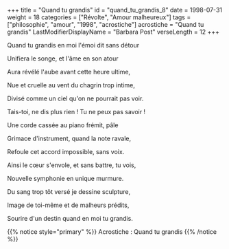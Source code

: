+++
title = "Quand tu grandis"
id = "quand_tu_grandis_8"
date = 1998-07-31
weight = 18
categories = ["Révolte", "Amour malheureux"]
tags = ["philosophie", "amour", "1998", "acrostiche"]
acrostiche = "Quand tu grandis"
LastModifierDisplayName = "Barbara Post"
verseLength = 12
+++

Quand tu grandis en moi l'émoi dit sans détour

Unifiera le songe, et l'âme en son atour

Aura révélé l'aube avant cette heure ultime,

Nue et cruelle au vent du chagrin trop intime,

Divisé comme un ciel qu'on ne pourrait pas voir.

Tais-toi, ne dis plus rien ! Tu ne peux pas savoir !

Une corde cassée au piano frémit, pâle

Grimace d'instrument, quand la note ravale,

Refoule cet accord impossible, sans voix.

Ainsi le cœur s'envole, et sans battre, tu vois,

Nouvelle symphonie en unique murmure.

Du sang trop tôt versé je dessine sculpture,

Image de toi-même et de malheurs prédits,

Sourire d'un destin quand en moi tu grandis.

{{% notice style="primary" %}}
Acrostiche : Quand tu grandis
{{% /notice %}}
